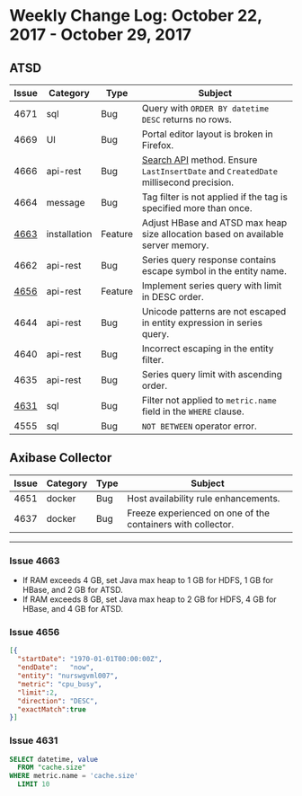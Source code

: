 # Weekly Change Log: October 22, 2017 - October 29, 2017

## ATSD

| Issue| Category    | Type    | Subject              |
|------|-------------|---------|----------------------|
| 4671 | sql | Bug | Query with `ORDER BY datetime DESC` returns no rows. |
| 4669 |UI| Bug | Portal editor layout is broken in Firefox. |
| 4666 | api-rest | Bug | [Search API](../../api/meta/misc/search.md) method. Ensure `LastInsertDate` and `CreatedDate` millisecond precision. |
| 4664 | message | Bug | Tag filter is not applied if the tag is specified more than once. |
| [4663](#issue-4663) | installation | Feature | Adjust HBase and ATSD max heap size allocation based on available server memory. |
| 4662 | api-rest | Bug | Series query response contains escape symbol in the entity name. |
| [4656](#issue-4656) | api-rest | Feature | Implement series query with limit in DESC order. |
| 4644 | api-rest | Bug | Unicode patterns are not escaped in entity expression in series query. |
| 4640 | api-rest | Bug | Incorrect escaping in the entity filter. |
| 4635 | api-rest | Bug | Series query limit with ascending order. |
| [4631](#issue-4631) | sql | Bug | Filter not applied to `metric.name` field in the `WHERE` clause. |
| 4555 | sql | Bug | `NOT BETWEEN` operator error. |

## Axibase Collector

| Issue| Category    | Type    | Subject              |
|------|-------------|---------|----------------------|
| 4651 | docker | Bug | Host availability rule enhancements. |
| 4637 | docker | Bug | Freeze experienced on one of the containers with collector. |

---

### Issue 4663

* If RAM exceeds 4 GB, set Java max heap to 1 GB for HDFS, 1 GB for HBase, and 2 GB for ATSD.
* If RAM exceeds 8 GB, set Java max heap to 2 GB for HDFS, 4 GB for HBase, and 4 GB for ATSD.

### Issue 4656

```json
[{
  "startDate": "1970-01-01T00:00:00Z",
  "endDate":   "now",
  "entity": "nurswgvml007",
  "metric": "cpu_busy",
  "limit":2,
  "direction": "DESC",
  "exactMatch":true
}]
```

### Issue 4631

```sql
SELECT datetime, value
  FROM "cache.size"
WHERE metric.name = 'cache.size'
  LIMIT 10
```
